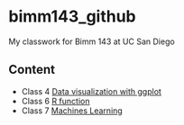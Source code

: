 # bimm143_github
My classwork for Bimm 143 at UC San Diego

## Content
 - Class 4 [Data visualization with ggplot](https://github.com/Kec012/bimm143_github/tree/main/Class%204)
 - Class 6 [R function](https://github.com/Kec012/bimm143_github/tree/main/Class%206%3A%20R%20code)
 - Class 7 [Machines Learning]()

